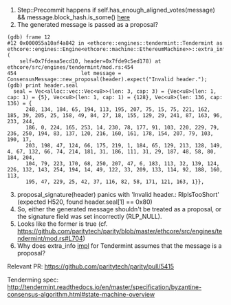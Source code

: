 1. Step::Precommit happens if self.has_enough_aligned_votes(message) && message.block_hash.is_some() [here](https://github.com/paritytech/parity/blob/master/ethcore/src/engines/tendermint/mod.rs#L409)
2. The generated message is passed as a proposal?
```text
(gdb) frame 12
#12 0x000055a10af4a842 in <ethcore::engines::tendermint::Tendermint as ethcore::engines::Engine<ethcore::machine::EthereumMachine>>::extra_info (
    self=0x7fdeaa5ecd10, header=0x7fde9c5ed178) at ethcore/src/engines/tendermint/mod.rs:454
454                     let message = ConsensusMessage::new_proposal(header).expect("Invalid header.");
(gdb) print header.seal
  seal = Vec<alloc::vec::Vec<u8>>(len: 3, cap: 3) = {Vec<u8>(len: 1, cap: 1) = {5}, Vec<u8>(len: 1, cap: 1) = {128}, Vec<u8>(len: 136, cap: 136) = {
      248, 134, 184, 65, 194, 113, 195, 207, 75, 15, 75, 221, 162, 185, 39, 205, 25, 158, 49, 84, 27, 18, 155, 129, 29, 241, 87, 163, 96, 233, 244,
      186, 0, 224, 165, 253, 14, 230, 78, 177, 91, 103, 220, 229, 79, 236, 250, 194, 83, 137, 120, 216, 160, 161, 178, 154, 207, 79, 103, 190, 17,
      203, 198, 47, 124, 66, 175, 219, 1, 184, 65, 129, 213, 128, 149, 4, 67, 132, 66, 74, 214, 181, 31, 186, 111, 31, 29, 187, 48, 58, 80, 184, 204,
      104, 79, 223, 170, 68, 250, 207, 47, 6, 183, 113, 32, 139, 124, 226, 132, 143, 254, 194, 14, 49, 122, 33, 209, 133, 114, 92, 188, 160, 113,
      195, 47, 229, 25, 42, 37, 116, 82, 58, 171, 121, 163, 1}},
```
3. proposal_signature(header) panics with 'Invalid header.: RlpIsTooShort' (expected H520, found header.seal[1] == 0x80)
4. So, either the generated message shouldn't be treated as a proposal, or the signature field was set incorrectly (RLP_NULL).
5. Looks like the former is true (cf. https://github.com/paritytech/parity/blob/master/ethcore/src/engines/tendermint/mod.rs#L704)
6. Why does extra_info [impl](https://github.com/paritytech/parity/blob/master/ethcore/src/engines/tendermint/mod.rs#L453) for Tendermint assumes that the message is a proposal?

Relevant PR: https://github.com/paritytech/parity/pull/5415

Tenderming spec: http://tendermint.readthedocs.io/en/master/specification/byzantine-consensus-algorithm.html#state-machine-overview
